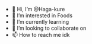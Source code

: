 - 👋 Hi, I’m @Haga-kure
- 👀 I’m interested in Foods
- 🌱 I’m currently learning 
- 💞️ I’m looking to collaborate on 
- 📫 How to reach me idk

<!---
Haga-kure/Haga-kure is a ✨ special ✨ repository because its `README.md` (this file) appears on your GitHub profile.
You can click the Preview link to take a look at your changes.
--->
